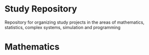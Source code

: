 # Study Repository
Repository for organizing study projects in the areas of mathematics, statistics, complex systems, simulation and programming

# Mathematics
